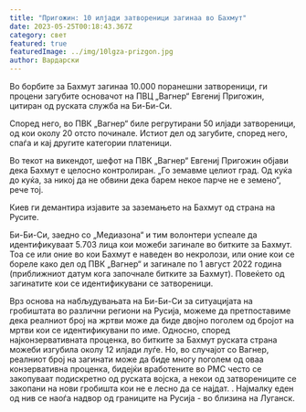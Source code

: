 ```yaml
---
title: "Пригожин: 10 илјади затвореници загинаа во Бахмут"
date: 2023-05-25T00:18:43.367Z
category: свет
featured: true
featuredImage: ../img/10lgza-prizgon.jpg
author: Вардарски
---
```

Во борбите за Бахмут загинаа 10.000 поранешни затвореници, ги процени загубите основачот на ПВЦ „Вагнер“ Евгениј Пригожин, цитиран од руската служба на Би-Би-Си.

Според него, во ПВК „Вагнер“ биле регрутирани 50 илјади затвореници, од кои околу 20 отсто починале. Истиот дел од загубите, според него, спаѓа и кај другите категории платеници.

Во текот на викендот, шефот на ПВК „Вагнер“ Евгениј Пригожин објави дека Бахмут е целосно контролиран. „Го земавме целиот град. Од куќа до куќа, за никој да не обвини дека барем некое парче не е земено“, рече тој.

Киев ги демантира изјавите за заземањето на Бахмут од страна на Русите.

Би-Би-Си, заедно со „Медиазона“ и тим волонтери успеале да идентификуваат 5.703 лица кои можеби загинале во битките за Бахмут. Тоа се или оние во кои Бахмут е наведен во некролози, или оние кои се бореле како дел од ПВК „Вагнер“ и загинале по 1 август 2022 година (приближниот датум кога започнале битките за Бахмут). Повеќето од загинатите кои се идентификувани се затвореници.

Врз основа на набљудувањата на Би-Би-Си за ситуацијата на гробиштата во различни региони на Русија, можеме да претпоставиме дека реалниот број на жртви може да биде двојно поголем од бројот на мртви кои се идентификувани по име. Односно, според најконзервативната проценка, во битките за Бахмут руската страна можеби изгубила околу 12 илјади луѓе. Но, во случајот со Вагнер, реалниот број на загинати може да биде многу поголем од оваа конзервативна проценка, бидејќи вработените во PMC често се закопуваат подискретно од руската војска, а некои од затворениците се закопани на нови гробишта кои не е лесно да се најдат. . Најмалку еден од нив се наоѓа надвор од границите на Русија - во близина на Луганск.